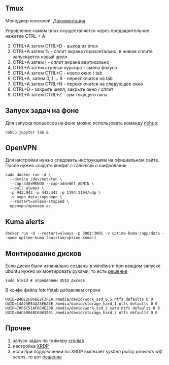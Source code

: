 Tmux
----
Менеджер консолей. [Документация](https://help.ubuntu.ru/wiki/byobu)

Управление самим tmux осуществляется через предварительное нажатие CTRL + A

1) CTRL+A затем CTRL+D - выход из tmux
2) CTRL+A затем % - сплит экрана горизонтально, в новом сплите запускается новый шелл
3) CTRL+A затем | - сплит экрана вертикально
4) CTRL+A  затем стрелки курсора - смена фокуса
5) CTRL+A затем CTRL+C - новое окно / tab
6) CTRL+A, затем 0, 1 ... 9 - переключится на tab
7) CTRL+A затем CTRL+N - переключится на следующее окно
8) CTRL+D - закрыть шелл, закрыть окно / сплит
9) CTRL+A затем  CTRL+Z - зум текущего окна


Запуск задач на фоне
--------------------

Для запуска процессов на фоне можно использовать команду [nohup](https://phoenixnap.com/kb/linux-run-command-background):
~~~
nohup jupyter lab &
~~~

OpenVPN
-------

Для настройки нужно следовать инструкциям на официальном сайте. После нужно создать конфиг с галочкой о шифровании

```
sudo docker run -d \
  --device /dev/net/tun \
  --cap-add=MKNOD --cap-add=NET_ADMIN \
  --pull always \
  -p 943:943 -p 443:443 -p 1194:1194/udp \
  -v ovpn_data:/openvpn \
  --restart=unless-stopped \
  openvpn/openvpn-as
```

Kuma alerts
----------

```
docker run -d --restart=always -p 3001:3001 -v uptime-kuma:/app/data --name uptime-kuma louislam/uptime-kuma:1
```

## Монтирование дисков

Если диски были изначально созданы в windiws и при каждом запуске ubuntu нужно их монтировать руками, то есть [решение](https://askubuntu.com/questions/966706/17-10-how-to-auto-mount-drives-on-startup)

```
sudo blkid # определяем UUID дисков
```

В конфе файла /etc/fstab добавляем строки

```
UUID=B4BE2F86BE2F3FEA /media/david/work_ssd_0.5 ntfs defaults 0 0
UUID=14A25E84A25E6A6E /media/david/storage_hard_1 ntfs defaults 0 0
UUID=70F6C51AF6C4E208 /media/david/work_ssd_2_sata ntfs defaults 0 0
UUID=8AC6984BC6983A01 /media/david/storage_hard_2 ntfs defaults 0 0
```




Прочее
------

1) запуск задач по таймеру [cronlab](https://askubuntu.com/questions/13730/how-can-i-schedule-a-nightly-reboot)
2) настройка [XRDP](https://serverspace.ru/support/help/how-to-xrdp-ubuntu-20.04/?utm_source=google.com&utm_medium=organic&utm_campaign=google.com&utm_referrer=google.com)
3) если при подключении по XRDP вылезает *system policy prevents wifi scans*, то вот [решение](https://unix.stackexchange.com/questions/782724/newbie-system-policy-prevents-wi-fi-scans)
